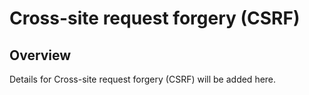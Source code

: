 # Cross-site request forgery (CSRF)

## Overview
Details for Cross-site request forgery (CSRF) will be added here.

